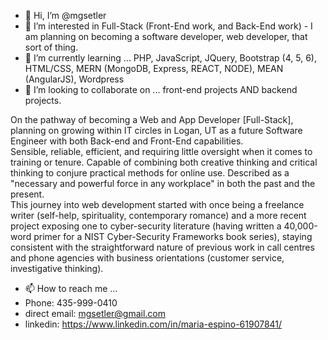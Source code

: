 - 👋 Hi, I’m @mgsetler
- 👀 I’m interested in Full-Stack (Front-End work, and Back-End work) - I am planning on becoming a software developer, web developer, that sort of thing.
- 🌱 I’m currently learning ... PHP, JavaScript, JQuery, Bootstrap (4, 5, 6), HTML/CSS, MERN (MongoDB, Express, REACT, NODE), MEAN (AngularJS), Wordpress
- 💞️ I’m looking to collaborate on ... front-end projects AND backend projects.


On the pathway of becoming a Web and App Developer [Full-Stack], planning on growing within IT circles in
Logan, UT as a future Software Engineer with both Back-end and Front-End capabilities.<br />
Sensible, reliable, efficient, and requiring little oversight when it comes to training or tenure. Capable of combining
both creative thinking and critical thinking to conjure practical methods for online use. Described as a "necessary
and powerful force in any workplace" in both the past and the present.<br />
This journey into web development started with once being a freelance writer (self-help, spirituality, contemporary
romance) and a more recent project exposing one to cyber-security literature (having written a 40,000-word primer
for a NIST Cyber-Security Frameworks book series), staying consistent with the straightforward nature of previous
work in call centres and phone agencies with business orientations (customer service, investigative thinking).



- 📫 How to reach me ...
- Phone: 435-999-0410
- direct email: mgsetler@gmail.com
- linkedin: https://www.linkedin.com/in/maria-espino-61907841/

<!---
mgsetler/mgsetler is a ✨ special ✨ repository because its `README.md` (this file) appears on your GitHub profile.
You can click the Preview link to take a look at your changes.
--->
